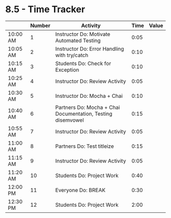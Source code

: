 # 8.5 - Time Tracker

|          | Number | Activity                                                    | Time | Value |
| -------- | ------ | ----------------------------------------------------------- | ---- | ----- |
| 10:00 AM | 1      | Instructor Do: Motivate Automated Testing                   | 0:05 |       |
| 10:05 AM | 2      | Instructor Do: Error Handling with try/catch                | 0:10 |       |
| 10:15 AM | 3      | Students Do: Check for Exception                            | 0:10 |       |
| 10:25 AM | 4      | Instructor Do: Review Activity                              | 0:05 |       |
| 10:30 AM | 5      | Instructor Do: Mocha + Chai                                 | 0:10 |       |
| 10:40 AM | 6      | Partners Do: Mocha + Chai Documentation, Testing disemvowel | 0:15 |       |
| 10:55 AM | 7      | Instructor Do: Review Activity                              | 0:05 |       |
| 11:00 AM | 8      | Partners Do: Test titleize                                  | 0:15 |       |
| 11:15 AM | 9      | Instructor Do: Review Activity                              | 0:05 |       |
| 11:20 AM | 10     | Students Do: Project Work                                   | 0:40 |       |
| 12:00 PM | 11     | Everyone Do: BREAK                                          | 0:30 |       |
| 12:30 PM | 12     | Students Do: Project Work                                   | 2:00 |       |

